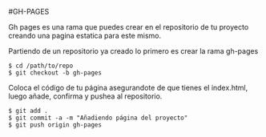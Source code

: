 #GH-PAGES

Gh pages es una rama que puedes crear en el repositorio de tu proyecto creando una pagina estatica para este mismo.

Partiendo de un repositorio ya creado lo primero es crear la rama gh-pages

```she
$ cd /path/to/repo
$ git checkout -b gh-pages
```
Coloca el código de tu página asegurandote de que tienes el index.html, luego añade, confirma y pushea al repositorio.

```she
$ git add .
$ git commit -a -m "Añadiendo página del proyecto"
$ git push origin gh-pages
```
